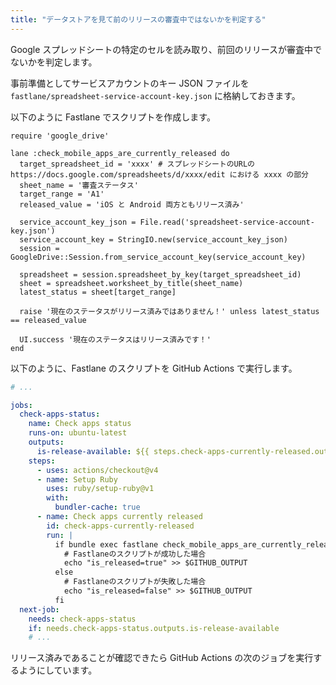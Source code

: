 ```yaml
---
title: "データストアを見て前のリリースの審査中ではないかを判定する"
---
```


Google スプレッドシートの特定のセルを読み取り、前回のリリースが審査中でないかを判定します。

事前準備としてサービスアカウントのキー JSON ファイルを `fastlane/spreadsheet-service-account-key.json` に格納しておきます。

以下のように Fastlane でスクリプトを作成します。

```ruby:Fastfile
require 'google_drive'

lane :check_mobile_apps_are_currently_released do
  target_spreadsheet_id = 'xxxx' # スプレッドシートのURLの https://docs.google.com/spreadsheets/d/xxxx/edit における xxxx の部分
  sheet_name = '審査ステータス'
  target_range = 'A1'
  released_value = 'iOS と Android 両方ともリリース済み'

  service_account_key_json = File.read('spreadsheet-service-account-key.json')
  service_account_key = StringIO.new(service_account_key_json)
  session = GoogleDrive::Session.from_service_account_key(service_account_key)

  spreadsheet = session.spreadsheet_by_key(target_spreadsheet_id)
  sheet = spreadsheet.worksheet_by_title(sheet_name)
  latest_status = sheet[target_range]

  raise '現在のステータスがリリース済みではありません！' unless latest_status == released_value

  UI.success '現在のステータスはリリース済みです！'
end
```

以下のように、Fastlane のスクリプトを GitHub Actions で実行します。

```yaml
# ...

jobs:
  check-apps-status:
    name: Check apps status
    runs-on: ubuntu-latest
    outputs:
      is-release-available: ${{ steps.check-apps-currently-released.outputs.is_released == 'true' }}
    steps:
      - uses: actions/checkout@v4
      - name: Setup Ruby
        uses: ruby/setup-ruby@v1
        with:
          bundler-cache: true
      - name: Check apps currently released
        id: check-apps-currently-released
        run: |
          if bundle exec fastlane check_mobile_apps_are_currently_released; then
            # Fastlaneのスクリプトが成功した場合
            echo "is_released=true" >> $GITHUB_OUTPUT
          else
            # Fastlaneのスクリプトが失敗した場合
            echo "is_released=false" >> $GITHUB_OUTPUT
          fi
  next-job:
    needs: check-apps-status
    if: needs.check-apps-status.outputs.is-release-available
    # ...
```

リリース済みであることが確認できたら GitHub Actions の次のジョブを実行するようにしています。
